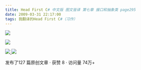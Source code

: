 ```yaml
---
title: Head First C# 中文版 图文皆译 第七章 接口和抽象类 page295
date: 2009-03-31 22:17:00
tags: 我翻译的Head First C#（习作）
---
```

![](https://p-blog.csdn.net/images/p_blog_csdn_net/cuipengfei1/EntryImages/20090331/2009-03-31_22-06-47.jpg)

![](https://p-blog.csdn.net/images/p_blog_csdn_net/cuipengfei1/EntryImages/20090331/2009-03-31_22-09-56.jpg)



[ ![](https://profile.csdnimg.cn/5/2/5/3_cuipengfei1)
![](https://g.csdnimg.cn/static/user-reg-year/1x/11.png)
](https://blog.csdn.net/cuipengfei1)



发布了127 篇原创文章  ·  获赞 8  ·  访问量 74万+

